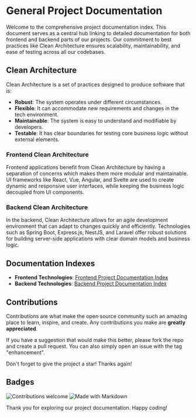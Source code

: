 
# General Project Documentation

Welcome to the comprehensive project documentation index. This document serves as a central hub linking to detailed documentation for both frontend and backend parts of our projects. Our commitment to best practices like Clean Architecture ensures scalability, maintainability, and ease of testing across all our codebases.

## Clean Architecture

Clean Architecture is a set of practices designed to produce software that is:

- **Robust**: The system operates under different circumstances.
- **Flexible**: It can accommodate new requirements and changes in the tech environment.
- **Maintainable**: The system is easy to understand and modifiable by developers.
- **Testable**: It has clear boundaries for testing core business logic without external elements.

### Frontend Clean Architecture

Frontend applications benefit from Clean Architecture by having a separation of concerns which makes them more modular and maintainable. UI frameworks like React, Vue, Angular, and Svelte are used to create dynamic and responsive user interfaces, while keeping the business logic decoupled from UI components.

### Backend Clean Architecture

In the backend, Clean Architecture allows for an agile development environment that can adapt to changes quickly and efficiently. Technologies such as Spring Boot, Express.js, NestJS, and Laravel offer robust solutions for building server-side applications with clear domain models and business logic.

## Documentation Indexes

- **Frontend Technologies**: [Frontend Project Documentation Index](./docs/frontend/index.md)
- **Backend Technologies**: [Backend Project Documentation Index](./docs/backend/index.md)

## Contributions

Contributions are what make the open source community such an amazing place to learn, inspire, and create. Any contributions you make are **greatly appreciated**.

If you have a suggestion that would make this better, please fork the repo and create a pull request. You can also simply open an issue with the tag "enhancement".

Don't forget to give the project a star! Thanks again!

## Badges

![Contributions welcome](https://img.shields.io/badge/contributions-welcome-brightgreen.svg)
![Made with Markdown](https://img.shields.io/badge/made%20with-markdown-blue.svg)

Thank you for exploring our project documentation. Happy coding!
